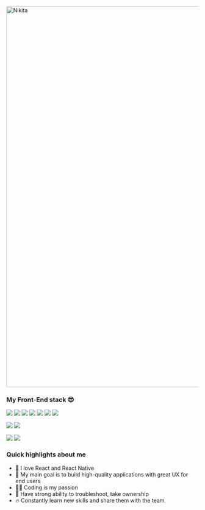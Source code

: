 <img width="1000" alt="Nikita" src="https://user-images.githubusercontent.com/53429878/144450959-762f89a7-c53f-4caf-bbc4-d7fae0805967.png">

### My Front-End stack 😎

![](https://img.shields.io/badge/JavaScript-F7DF1E?style=for-the-badge&logo=javascript&logoColor=black) ![](https://img.shields.io/badge/React-20232A?style=for-the-badge&logo=react&logoColor=61DAFB) ![](https://img.shields.io/badge/Redux-593D88?style=for-the-badge&logo=redux&logoColor=white) ![](https://img.shields.io/badge/Redux_Saga-96CF76?style=for-the-badge&logo=Redux-Saga&logoColor=white) ![](https://img.shields.io/badge/TypeScript-007ACC?style=for-the-badge&logo=typescript&logoColor=white) ![](https://img.shields.io/badge/styled--components-DB7093?style=for-the-badge&logo=styled-components&logoColor=white)
![](https://img.shields.io/badge/Apollo--Client-000000?style=for-the-badge&logo=apollo-client&logoColor=000000) 


![](https://img.shields.io/badge/Cypress-24262D?style=for-the-badge&logo=cypress&logoColor=white) ![](https://img.shields.io/badge/Postman-E67045?style=for-the-badge&logo=postman&logoColor=white) 

![](https://img.shields.io/badge/Azure_DevOps-2F74C9?style=for-the-badge&logo=azure-devops&logoColor=white) ![](https://img.shields.io/badge/Trello-3175B4?style=for-the-badge&logo=trello&logoColor=white)

 ### Quick highlights about me

- 📱 I love React and React Native
- 🚀 My main goal is to build high-quality applications with great UX for end users
- 🧑‍💻 Coding is my passion
- 💫 Have strong ability to troubleshoot, take ownership
- 🔥 Constantly learn new skills and share them with the team
